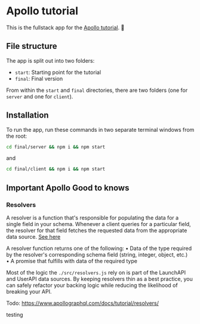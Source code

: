 # Apollo tutorial

This is the fullstack app for the [Apollo tutorial](http://apollographql.com/docs/tutorial/introduction.html). 🚀

## File structure

The app is split out into two folders:
- `start`: Starting point for the tutorial
- `final`: Final version

From within the `start` and `final` directories, there are two folders (one for `server` and one for `client`).

## Installation

To run the app, run these commands in two separate terminal windows from the root:

```bash
cd final/server && npm i && npm start
```

and

```bash
cd final/client && npm i && npm start
```

## Important Apollo Good to knows

### Resolvers
A resolver is a function that's responsible for populating the data for a single field in your schema. Whenever a client queries for a particular field, the resolver for that field fetches the requested data from the appropriate data source. [See here](https://www.apollographql.com/docs/tutorial/resolvers/)

A resolver function returns one of the following:
• Data of the type required by the resolver's corresponding schema field (string, integer, object, etc.)     
• A promise that fulfills with data of the required type    

Most of the logic the `./src/resolvers.js` rely on is part of the LaunchAPI and UserAPI data sources. By keeping resolvers thin as a best practice, you can safely refactor your backing logic while reducing the likelihood of breaking your API.


Todo: https://www.apollographql.com/docs/tutorial/resolvers/

testing
